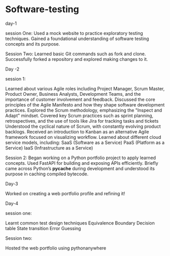 # Software-testing 
day-1


session One:
Used a mock website to practice exploratory testing techniques.
Gained a foundational understanding of software testing concepts and its purpose.

Session Two:
Learned basic Git commands such as fork and clone.
Successfully forked a repository and explored making changes to it.


Day -2

session 1:

Learned about various Agile roles including Project Manager, Scrum Master, Product Owner, Business Analysts, Development Teams, and the importance of customer involvement and feedback.
Discussed the core principles of the Agile Manifesto and how they shape software development practices.
Explored the Scrum methodology, emphasizing the "Inspect and Adapt" mindset.
Covered key Scrum practices such as sprint planning, retrospectives, and the use of tools like Jira for tracking tasks and tickets
Understood the cyclical nature of Scrum, with constantly evolving product backlogs.
Received an introduction to Kanban as an alternative Agile framework focused on visualizing workflow.
Learned about different cloud service models, including:
SaaS (Software as a Service)
PaaS (Platform as a Service)
IaaS (Infrastructure as a Service)

Session 2:
Began working on a Python portfolio project to apply learned concepts.
Used FastAPI for building and exposing APIs efficiently.
Briefly came across Python’s __pycache__ during development and understood its purpose in caching compiled bytecode.


Day-3

Worked on creating a web portfolio profile and refining it!


Day-4

session one:

Learnt common test design techniques
Equivalence Boundary Decision table State transition Error Guessing

Session two:

Hosted the web portfolio using pythonanywhere 

